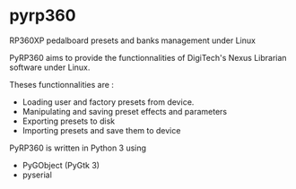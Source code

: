 # pyrp360
RP360XP pedalboard presets and banks management under Linux

PyRP360 aims to provide the functionnalities of DigiTech's Nexus Librarian software under Linux.

Theses functionnalities are :
- Loading user and factory presets from device.
- Manipulating and saving preset effects and parameters
- Exporting presets to disk
- Importing presets and save them to device


PyRP360 is written in Python 3 using
 - PyGObject (PyGtk 3)
 - pyserial
